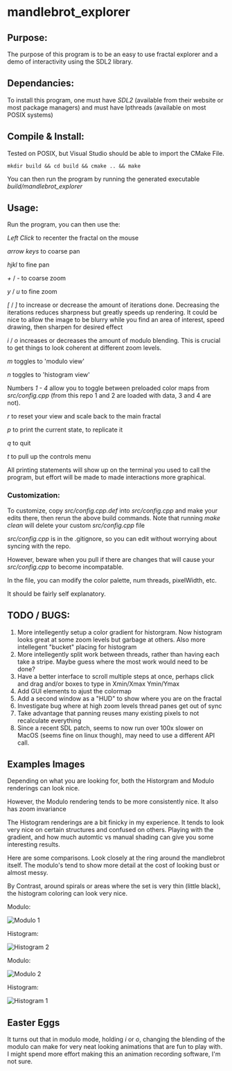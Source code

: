 # mandlebrot\_explorer

## Purpose:
The purpose of this program is to be an easy to use fractal explorer and a demo of interactivity using the SDL2 library.

## Dependancies:
To install this program, one must have *SDL2* (available from their website or most package managers) and must have lpthreads (available on most POSIX systems)

## Compile & Install:

Tested on POSIX, but Visual Studio should be able to import the CMake File.

    mkdir build && cd build && cmake .. && make

You can then run the program by running the generated executable *build/mandlebrot\_explorer*

## Usage:

Run the program, you can then use the:

*Left Click* to recenter the fractal on the mouse

*arrow keys* to coarse pan 

*hjkl*       to fine pan

*+* / *-*    to coarse zoom

*y* / *u*    to fine zoom

*[* / *]* to increase or decrease the amount of iterations done. Decreasing the iterations reduces sharpness but greatly speeds up rendering. It could be nice to allow the image to be blurry while you find an area of interest, speed drawing, then sharpen for desired effect

*i* / *o* increases or decreases the amount of modulo blending. This is crucial to get things to look coherent at
different zoom levels.

*m* toggles to 'modulo view'

*n* toggles to 'histogram view'

Numbers *1 - 4* allow you to toggle between preloaded color maps from *src/config.cpp* (from this repo
1 and 2 are loaded with data, 3 and 4 are not).

*r* to reset your view and scale back to the main fractal

*p* to print the current state, to replicate it

*q* to quit

*t* to pull up the controls menu

All printing statements will show up on the terminal you used to call the program, but effort
will be made to made interactions more graphical.

### Customization:

To customize, copy *src/config.cpp.def* into *src/config.cpp* and make your edits there, then rerun the above build
commands.
Note that running *make clean* will delete your custom *src/config.cpp* file

*src/config.cpp* is in the .gitignore, so you can edit without worrying about syncing with the repo.

However, beware when you pull if there are changes that will cause your *src/config.cpp* to become incompatable.

In the file, you can modify the color palette, num threads, pixelWidth, etc.

It should be fairly self explanatory.

##  TODO / BUGS:

1)  More intellegently setup a color gradient for historgram. Now histogram looks great at some zoom 
    levels but garbage at others. Also more intellegent "bucket" placing for histogram
2)  More intellegently split work between threads, rather than having each take a stripe.
    Maybe guess where the most work would need to be done?
3)  Have a better interface to scroll multiple steps at once, 
    perhaps click and drag and/or boxes to type in Xmin/Xmax Ymin/Ymax
4)  Add GUI elements to ajust the colormap
5)  Add a second window as a "HUD" to show where you are on the fractal
6)  Investigate bug where at high zoom levels thread panes get out of sync
7)  Take advantage that panning reuses many existing pixels to not recalculate everything
8)  Since a recent SDL patch, seems to now run over 100x slower on MacOS (seems fine on linux though), may need to use a different API call.

## Examples Images

Depending on what you are looking for, both the Historgram and Modulo renderings can look nice.

However, the Modulo rendering tends to be more consistently nice. It also has zoom invariance

The Histogram renderings are a bit finicky in my experience. It tends to look very nice on certain structures and
confused on others. Playing with the gradient, and how much automtic vs manual shading can give you some interesting results.

Here are some comparisons. Look closely at the ring around the mandlebrot itself. The modulo's tend to show more detail 
at the cost of looking bust or almost messy.

By Contrast, around spirals or areas where the set is very thin (little black), the histogram coloring can look very nice.

Modulo:

![Modulo 1]( /screenshots/modulo1.png?raw=true) 

Histogram:

![Histogram 2](/screenshots/histogram2.png?raw=true)

Modulo:

![Modulo 2](/screenshots/modulo2.png?raw=true)

Histogram:

![Histogram 1]( /screenshots/histogram1.png?raw=true) 

## Easter Eggs

It turns out that in modulo mode, holding *i* or *o*, changing the blending of the modulo can make for very neat looking animations that are fun to play with. I might spend more effort making this an animation recording software, I'm not sure.
